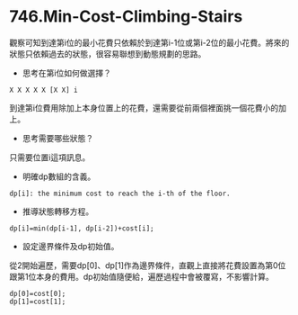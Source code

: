 # 746.Min-Cost-Climbing-Stairs

觀察可知到達第i位的最小花費只依賴於到達第i-1位或第i-2位的最小花費。將來的狀態只依賴過去的狀態，很容易聯想到動態規劃的思路。

- 思考在第i位如何做選擇？

```
X X X X X [X X] i
```

到達第i位費用除加上本身位置上的花費，還需要從前兩個裡面挑一個花費小的加上。

- 思考需要哪些狀態？

只需要位置i這項訊息。

- 明確dp數組的含義。

```
dp[i]: the minimum cost to reach the i-th of the floor.
```

- 推導狀態轉移方程。

```
dp[i]=min(dp[i-1], dp[i-2])+cost[i];
```

- 設定邊界條件及dp初始值。

從2開始遍歷，需要dp[0]、dp[1]作為邊界條件，直觀上直接將花費設置為第0位跟第1位本身的費用。dp初始值隨便給，遍歷過程中會被覆寫，不影響計算。

```
dp[0]=cost[0];
dp[1]=cost[1];
```
